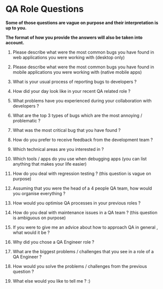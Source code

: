 # QA Role Questions

**Some of those questions are vague on purpose and their interpretation is up to you.**

**The format of how you provide the answers will also be taken into account.**

1) Please describe what were the most common bugs you have found in web applications you were working with (desktop only)

2) Please describe what were the most common bugs you have found in mobile applications you were working with (native mobile apps)

3) What is your usual process of reporting bugs to developers ?

4) How did your day look like in your recent QA related role ?

5) What problems have you experienced during your collaboration with developers ?

6) What are the top 3 types of bugs which are the most annoying / problematic ?

7) What was the most critical bug that you have found ?

8) How do you prefer to receive feedback from the development team ?

9) Which technical areas are you interested in ?

10) Which tools / apps do you use when debugging apps (you can list anything that makes your life easier)

11) How do you deal with regression testing ? (this question is vague on purpose)

12) Assuming that you were the head of a 4 people QA team, how would you organise everything ?

13) How would you optimise QA processes in your previous roles ?

14) How do you deal with maintenance issues in a QA team ? (this question is ambiguous on purpose)

15) If you were to give me an advice about how to approach QA in general , what would it be ?

16) Why did you chose a QA Engineer role ?

17) What are the biggest problems / challenges that you see in a role of a QA Engineer ?

18) How would you solve the problems / challenges from the previous question ?

19) What else would you like to tell me ? :)



